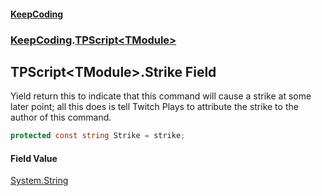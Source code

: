 #### [KeepCoding](index.md 'index')
### [KeepCoding](KeepCoding.md 'KeepCoding').[TPScript&lt;TModule&gt;](TPScript.TModule..md 'KeepCoding.TPScript&lt;TModule&gt;')
## TPScript&lt;TModule&gt;.Strike Field
Yield return this to indicate that this command will cause a strike at some later point; all this does is tell Twitch Plays to attribute the strike to the author of this command.  
```csharp
protected const string Strike = strike;
```
#### Field Value
[System.String](https://docs.microsoft.com/en-us/dotnet/api/System.String 'System.String')
